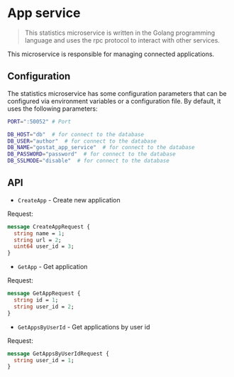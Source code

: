 # App service

> This statistics microservice is written in the Golang programming language and uses the rpc protocol to interact with other services.

This microservice is responsible for managing connected applications.

## Configuration

The statistics microservice has some configuration parameters that can be configured via environment variables or a configuration file. By default, it uses the following parameters:


```bash
PORT=":50052" # Port

DB_HOST="db"  # for connect to the database
DB_USER="author"  # for connect to the database
DB_NAME="gostat_app_service"  # for connect to the database
DB_PASSWORD="password"  # for connect to the database
DB_SSLMODE="disable"  # for connect to the database

```

## API

- `CreateApp` - Create new application

Request:

```proto
message CreateAppRequest {
  string name = 1;
  string url = 2;
  uint64 user_id = 3;
}
```

- `GetApp` - Get application

Request:

```proto
message GetAppRequest {
  string id = 1;
  string user_id = 2;
}
```

- `GetAppsByUserId` - Get applications by user id

Request:

```proto
message GetAppsByUserIdRequest {
  string user_id = 1;
}
```